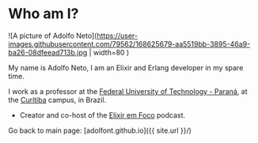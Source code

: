 # Who am I?

![A picture of Adolfo Neto](https://user-images.githubusercontent.com/79562/168625679-aa5519bb-3895-46a9-ba26-08dfeead713b.jpg | width=80 )


My name is Adolfo Neto, I am an Elixir and Erlang developer in my spare time.

I work as a professor at the [Federal University of Technology - Paraná](http://www.utfpr.edu.br/english/about-utfpr/facts-and-figures), at the [Curitiba](https://goo.gl/maps/7yqRvDEu52DkCL3WA) campus, in Brazil.

- Creator and co-host of the [Elixir em Foco](http://elixiremfoco.com) podcast.


Go back to main page: [adolfont.github.io]({{ site.url }}/)
